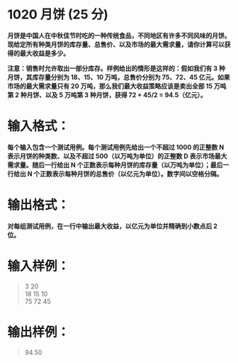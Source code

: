 # 1020 月饼 (25 分)
__月饼是中国人在中秋佳节时吃的一种传统食品，不同地区有许多不同风味的月饼。现给定所有种类月饼的库存量、总售价、以及市场的最大需求量，请你计算可以获得的最大收益是多少。__

__注意：销售时允许取出一部分库存。样例给出的情形是这样的：假如我们有 3 种月饼，其库存量分别为 18、15、10 万吨，总售价分别为 75、72、45 亿元。如果市场的最大需求量只有 20 万吨，那么我们最大收益策略应该是卖出全部 15 万吨第 2 种月饼、以及 5 万吨第 3 种月饼，获得 72 + 45/2 = 94.5（亿元）。__
# 输入格式：
__每个输入包含一个测试用例。每个测试用例先给出一个不超过 1000 的正整数 N 表示月饼的种类数、以及不超过 500（以万吨为单位）的正整数 D 表示市场最大需求量。随后一行给出 N 个正数表示每种月饼的库存量（以万吨为单位）；最后一行给出 N 个正数表示每种月饼的总售价（以亿元为单位）。数字间以空格分隔。__
# 输出格式：
__对每组测试用例，在一行中输出最大收益，以亿元为单位并精确到小数点后 2 位。__
# 输入样例：
> 3 20 <br />
18 15 10 <br />
75 72 45 <br />
# 输出样例：
> 94.50
